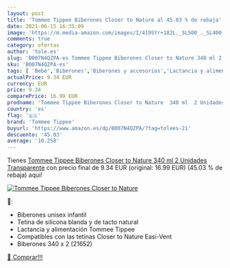 ```yaml
---
layout: post
title: 'Tommee Tippee Biberones Closer to Nature al 45.03 % de rebaja'
date: 2021-06-15 16:35:09
image: 'https://m.media-amazon.com/images/I/419SYr+182L._SL500_._SL400_.jpg'
comments: true
category: ofertas
author: 'tole.es'
slug: 'B007N4QZPA-es Tommee Tippee Biberones Closer to Nature 340 ml 2 Unidades...'
sku: 'B007N4QZPA-es'
tags: [ 'Bebé','Biberones','Biberones y accesorios','Lactancia y alimentación','biberones','tommee','tommee tippee', ]
actualPrice: 9.34 EUR
currency: EUR
price: 9.34
comparePrice: 16.99 EUR
prodname: 'Tommee Tippee Biberones Closer to Nature  340 ml  2 Unidades  Transparente'
country: 'es'
flag: '🇪🇸'
brand: 'Tommee Tippee'
buyurl: 'https://www.amazon.es/dp/B007N4QZPA/?tag=tolees-21'
descuento: '45.03'
average: '10.258'
---
```


Tienes [Tommee Tippee Biberones Closer to Nature  340 ml  2 Unidades  Transparente](https://www.amazon.es/dp/B007N4QZPA/?tag=tolees-21) con precio final de  9.34 EUR (original: 16.99 EUR) (45.03 %  de rebaja) aqui!

[![Tommee Tippee Biberones Closer to Nature](https://m.media-amazon.com/images/I/419SYr+182L._SL500_._SL400_.jpg)](https://www.amazon.es/dp/B007N4QZPA/?tag=tolees-21)

🔎:

- Biberones unisex infantil
- Tetina de silicona blanda y de tacto natural
- Lactancia y alimentación Tommee Tippee
- Compatibles con las tetinas Closer to Nature Easi-Vent
- Biberones 340 x 2 (21652)

[🛒 Comprar!!!](https://www.amazon.es/dp/B007N4QZPA/?tag=tolees-21)
